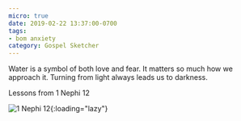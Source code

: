 ```yaml
---
micro: true
date: 2019-02-22 13:37:00-0700
tags:
- bom anxiety
category: Gospel Sketcher
---
```


Water is a symbol of both love and fear. It matters so much how we approach it. Turning from light always leads us to darkness.

Lessons from 1 Nephi 12

![1 Nephi 12](https://media.bennorris.org/images/gospelsketcher/uploads/2019/fb7df004ce.jpg){:loading="lazy"}